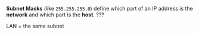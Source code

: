 **Subnet Masks** (like `255.255.255.0`) define which part of an IP address is the **network** and which part is the **host**. ???




LAN = the same subnet 